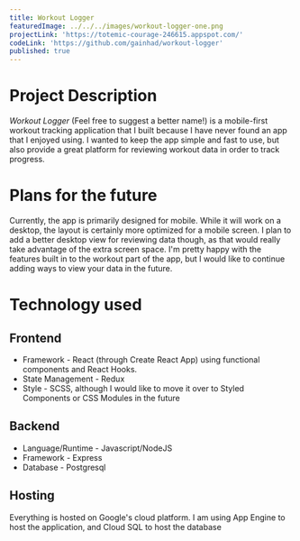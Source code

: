```yaml
---
title: Workout Logger
featuredImage: ../../../images/workout-logger-one.png
projectLink: 'https://totemic-courage-246615.appspot.com/'
codeLink: 'https://github.com/gainhad/workout-logger'
published: true
---
```


# Project Description
*Workout Logger* (Feel free to suggest a better name!) is a mobile-first workout tracking application that I built because I have never found an app that I enjoyed using. I wanted to keep the app simple and fast to use, but also provide a great platform for reviewing workout data in order to track progress.

# Plans for the future
Currently, the app is primarily designed for mobile. While it will work on a desktop, the layout is certainly more optimized for a mobile screen. I plan to add a better desktop view for reviewing data though, as that would really take advantage of the extra screen space. I'm pretty happy with the features built in to the workout part of the app, but I would like to continue adding ways to view your data in the future.

# Technology used
## Frontend
- Framework - React (through Create React App) using functional components and React Hooks.
- State Management - Redux
- Style - SCSS, although I would like to move it over to Styled Components or CSS Modules in the future

## Backend
- Language/Runtime - Javascript/NodeJS
- Framework - Express
- Database - Postgresql

## Hosting
Everything is hosted on Google's cloud platform. I am using App Engine to host the application, and Cloud SQL to host the database
